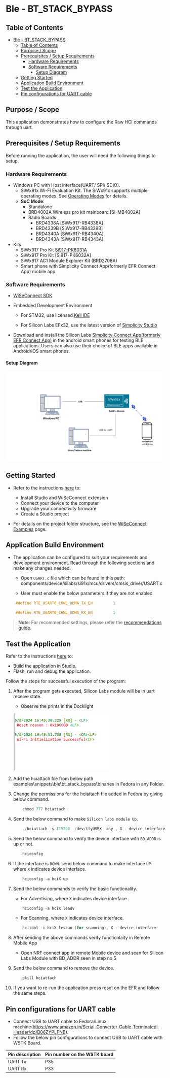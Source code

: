 # Ble - BT_STACK_BYPASS

## Table of Contents

- [Ble - BT\_STACK\_BYPASS](#ble---bt_stack_bypass)
  - [Table of Contents](#table-of-contents)
  - [Purpose / Scope](#purpose--scope)
  - [Prerequisites / Setup Requirements](#prerequisites--setup-requirements)
    - [Hardware Requirements](#hardware-requirements)
    - [Software Requirements](#software-requirements)
      - [Setup Diagram](#setup-diagram)
  - [Getting Started](#getting-started)
  - [Application Build Environment](#application-build-environment)
  - [Test the Application](#test-the-application)
  - [Pin configurations for UART cable](#pin-configurations-for-uart-cable)
## Purpose / Scope

This application demonstrates how to configure the Raw HCI commands through uart.

## Prerequisites / Setup Requirements

Before running the application, the user will need the following things to setup.

### Hardware Requirements

- Windows PC with Host interface(UART/ SPI/ SDIO).
  - SiWx91x Wi-Fi Evaluation Kit. The SiWx91x supports multiple operating modes. See [Operating Modes]() for details.
  - **SoC Mode**:
	  - Standalone
	  - BRD4002A Wireless pro kit mainboard [SI-MB4002A]
	  - Radio Boards 
		- BRD4338A [SiWx917-RB4338A]
		- BRD4339B [SiWx917-RB4339B]
		- BRD4340A [SiWx917-RB4340A] 
		- BRD4343A [SiWx917-RB4343A]
- Kits
  	- SiWx917 Pro Kit [Si917-PK6031A](https://www.silabs.com/development-tools/wireless/wi-fi/siwx917-pro-kit?tab=overview)
  	- SiWx917 Pro Kit [Si917-PK6032A]
    - SiWx917 AC1 Module Explorer Kit (BRD2708A)
  - Smart phone with Simplicity Connect App(formerly EFR Connect App) mobile app  			
### Software Requirements

- [WiSeConnect SDK](https://github.com/SiliconLabs/wiseconnect-wifi-bt-sdk/)
    
- Embedded Development Environment

   - For STM32, use licensed [Keil IDE](https://www.keil.com/demo/eval/arm.htm)

   - For Silicon Labs EFx32, use the latest version of [Simplicity Studio](https://www.silabs.com/developers/simplicity-studio)
   
- Download and install the Silicon Labs [Simplicity Connect App(formerly EFR Connect App)](https://www.silabs.com/developers/simplicity-connect-mobile-app ) in the android smart phones for testing BLE applications. Users can also use their choice of BLE apps available in Android/iOS smart phones.

#### Setup Diagram 

![Figure: Setup Diagram SoC Mode for BT_STACK_BYPASS Example](resources/readme/blenewappsoc.png)

## Getting Started

- Refer to the instructions [here](https://docs.silabs.com/wiseconnect/latest/wiseconnect-getting-started/) to:

   - Install Studio and WiSeConnect extension
   - Connect your device to the computer
   - Upgrade your connectivity firmware
   - Create a Studio project

- For details on the project folder structure, see the [WiSeConnect Examples](https://docs.silabs.com/wiseconnect/latest/wiseconnect-examples/#example-folder-structure) page.

## Application Build Environment
 
- The application can be configured to suit your requirements and development environment. Read through the following sections and make any changes needed.

  - Open `USART.c` file which can be found in this path: components/device/silabs/si91x/mcu/drivers/cmsis_driver/USART.c

  - User must enable the below parameters if they are not enabled

  ```c
   #define RTE_USART0_CHNL_UDMA_TX_EN         1
  ```
  ```c
   #define RTE_USART0_CHNL_UDMA_RX_EN         1
  ```

> **Note**: For recommended settings, please refer the [recommendations guide](https://docs.silabs.com/wiseconnect/latest/wiseconnect-developers-guide-prog-recommended-settings/).

## Test the Application

Refer to the instructions [here](https://docs.silabs.com/wiseconnect/latest/wiseconnect-getting-started/) to:

- Build the application in Studio.
- Flash, run and debug the application.
 
Follow the steps for successful execution of the program:

1. After the program gets executed, Silicon Labs module will be in uart receive state.
	
	- Observe the prints in the Docklight
	
	![](resources/readme/consoleprints.png)

2. Add the hciattach file from below path examples\snippets\ble\bt_stack_bypass\binaries in Fedora in any Folder.

3. Change the permissions for the hciattach file added in Fedora by giving below command.
    ```c
	    chmod 777 hciattach
    ```
	
4. Send the below command to make `Silicon labs module Up`.
    ```c
	    ./hciattach -s 115200  /dev/ttyUSBX  any , X - device interface
    ```

5. Send the below command to verify the device interface with `BD_ADDR` is up or not.
    ```c
	    hciconfig
    ```
	
6. If the interface is `DOWN`. send below command to make interface `UP`. where  `X` indicates device interface.
    ```c
	    hciconfig -a hciX up 
    ```

7. Send the below commands to verify the basic functionality.
    - For Advertising, where  `X` indicates device interface.

    ```c
	    hciconfig -a hciX leadv
    ```
    - For Scanning, where  `X` indicates device interface.

    ```c
    	hcitool -i hciX lescan (for scanning), X - device interface
    ```
8. After sending the above commands verify functionlaity in Remote Mobile App

   - Open NRF connect app in remote Mobile device and scan for Silicon Labs Module with BD_ADDR seen in step no.5
	
9. Send the below command to remove the device.
    ```c
	    pkill hciattach
    ```
10. If you want to re-run the application press reset on the EFR and follow the same steps.	
	
## Pin configurations for UART cable

- Connect USB to UART cable to Fedora/Linux machine(https://www.amazon.in/Serial-Converter-Cable-Terminated-Header/dp/B06ZYPLFNB). 
- Follow the below pin configurations to connect USB to UART cable with WSTK Board.

| Pin description | Pin number on the WSTK board|
|-----------------|------------|
|UART Tx |P35|
|UART Rx |P33|